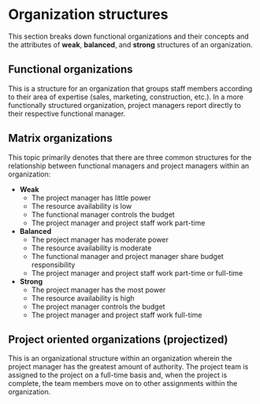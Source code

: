 # Organization structures

This section breaks down functional organizations and their concepts and the
attributes of **weak**, **balanced**, and **strong** structures of an
organization.

## Functional organizations

This is a structure for an organization that groups staff members according to
their area of expertise (sales, marketing, construction, etc.). In a more
functionally structured organization, project managers report directly to their
respective functional manager.

## Matrix organizations

This topic primarily denotes that there are three common structures for the
relationship between functional managers and project managers within an
organization:

* **Weak**
  * The project manager has little power
  * The resource availability is low
  * The functional manager controls the budget
  * The project manager and project staff work part-time
* **Balanced**
  * The project manager has moderate power
  * The resource availability is moderate
  * The functional manager and project manager share budget responsibility
  * The project manager and project staff work part-time or full-time
* **Strong**
  * The project manager has the most power
  * The resource availability is high
  * The project manager controls the budget
  * The project manager and project staff work full-time

## Project oriented organizations (projectized)

This is an organizational structure within an organization wherein the project
manager has the greatest amount of authority. The project team is assigned to
the project on a full-time basis and, when the project is complete, the team
members move on to other assignments within the organization.
